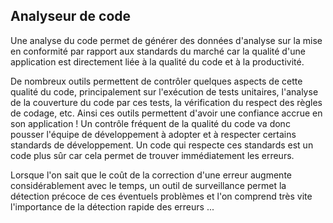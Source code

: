 
## Analyseur de code

Une analyse du code permet de générer des données d'analyse sur la mise en conformité par rapport aux standards du marché car la qualité d'une application est directement liée à la qualité du code et à la productivité.

De nombreux outils permettent de contrôler quelques aspects de cette qualité du code, principalement sur l'exécution de tests unitaires, l'analyse de la couverture du code par ces tests, la vérification du respect des règles de codage, etc. Ainsi ces outils permettent d'avoir une confiance accrue en son application ! Un contrôle fréquent de la qualité du code va donc pousser l'équipe de développement à adopter et à respecter certains standards de développement. Un code qui respecte ces standards est un code plus sûr car cela permet de trouver immédiatement les erreurs.

Lorsque l'on sait que le coût de la correction d'une erreur augmente considérablement avec le temps, un outil de surveillance permet la détection précoce de ces éventuels problèmes et l'on comprend très vite l'importance de la détection rapide des erreurs ...